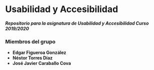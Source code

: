 # Usabilidad y Accesibilidad

***Repositorio para la asignatura de Usabilidad y Accesibilidad Curso 2019/2020***

### Miembros del grupo 
* **Edgar Figueroa González**
* **Néstor Torres Díaz**
* **José Javier Caraballo Cova**
